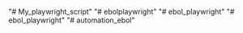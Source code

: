 "# My_playwright_script" 
"# ebolplaywright" 
"# ebol_playwright" 
"# ebol_playwright" 
"# automation_ebol" 
